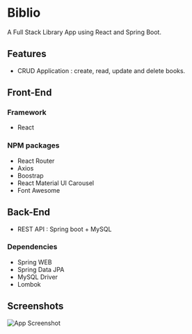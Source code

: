 # Biblio

A Full Stack Library App using React and Spring Boot.

## Features
- CRUD Application : create, read, update and delete books.

## Front-End
### Framework
- React

### NPM packages
- React Router
- Axios
- Boostrap
- React Material UI Carousel
- Font Awesome

## Back-End
- REST API : Spring boot + MySQL

### Dependencies
- Spring WEB
- Spring Data JPA
- MySQL Driver
- Lombok

## Screenshots

![App Screenshot](https://via.placeholder.com/468x300?text=App+Screenshot+Here)
